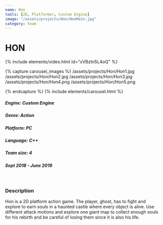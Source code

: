 ```yaml
---
name: Hon
tools: [2D, Platformer, Custom Engine]
image: "/assets/projects/Hon/HonMain.jpg"
category: team
---
```


# HON

{% include elements/video.html id="xVBztn5L4oQ" %}

{% capture carousel_images %}
/assets/projects/Hon/Hon1.jpg
/assets/projects/Hon/Hon2.jpg
/assets/projects/Hon/Hon3.jpg
/assets/projects/Hon/Hon4.png
/assets/projects/Hon/Hon5.png

{% endcapture %}
{% include elements/carousel.html %}

##### Engine: Custom Engine 
##### Genre: Action
##### Platform: PC
##### Language: C++
##### Team size: 4
##### Sept 2018 - June 2019

<br/> 

### Description

Hon is a 2D platform action game. The player, ghost, has to fight and explore to earn souls in a haunted castle where every object is alive. Use different attack motions and explore one giant map to collect enough souls for his rebirth and be careful of losing them since it is also his life. 
<br/>
<br/>
